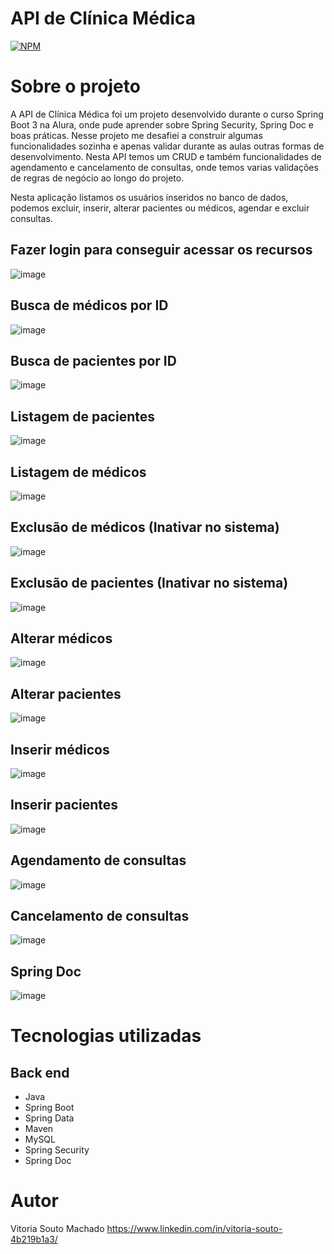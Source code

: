 # API de Clínica Médica
[![NPM](https://img.shields.io/npm/l/react)](https://github.com/VitoriaSouto06/spring_security/blob/main/LICENSE) 

# Sobre o projeto

A API de  Clínica Médica foi um projeto desenvolvido durante o curso Spring Boot 3 na Alura, onde pude aprender sobre Spring Security, Spring Doc e boas práticas. Nesse projeto me desafiei a construir algumas funcionalidades sozinha e apenas validar durante as aulas outras formas de desenvolvimento. Nesta API temos um CRUD e também funcionalidades de agendamento e cancelamento de consultas, onde temos varias validações de regras de negócio ao longo do projeto.

Nesta aplicação listamos os usuários inseridos no banco de dados, podemos excluir, inserir, alterar pacientes ou médicos, agendar e excluir consultas. 
## Fazer login para conseguir acessar os recursos
![image](https://github.com/VitoriaSouto06/spring_security/assets/70921240/6b0a4782-b50f-4547-9bb9-cd2a24e1c2e3)



## Busca de médicos por ID
![image](https://github.com/VitoriaSouto06/spring_security/assets/70921240/0a2a2b0b-8dcb-42b8-9a51-34cb87fa7dff)



## Busca de pacientes por ID
![image](https://github.com/VitoriaSouto06/spring_security/assets/70921240/29ff4e6b-e4b3-472d-8d89-bf1515191f11)



## Listagem de pacientes
![image](https://github.com/VitoriaSouto06/spring_security/assets/70921240/e3e605d0-2211-4312-8744-8e68b501392d)



## Listagem de médicos
![image](https://github.com/VitoriaSouto06/spring_security/assets/70921240/7bb7f7ce-f9bb-48e9-ad48-08b623e1bd11)



## Exclusão de médicos (Inativar no sistema)
![image](https://github.com/VitoriaSouto06/spring_security/assets/70921240/1c21940b-f7ce-49f3-9984-8656732af5f4)



## Exclusão de pacientes (Inativar no sistema)
![image](https://github.com/VitoriaSouto06/spring_security/assets/70921240/862ecc96-3de1-49b5-85ec-8a867a9a2f26)



## Alterar médicos
![image](https://github.com/VitoriaSouto06/spring_security/assets/70921240/c68602fa-8409-4d03-a6ff-9aaaa862e061)



## Alterar pacientes
![image](https://github.com/VitoriaSouto06/spring_security/assets/70921240/79255eb6-81b6-4cdc-ac39-a70d4731a8e6)



## Inserir médicos
![image](https://github.com/VitoriaSouto06/spring_security/assets/70921240/3a7ed9cd-b4d4-4196-9469-4a8ed390e166)



## Inserir pacientes
![image](https://github.com/VitoriaSouto06/spring_security/assets/70921240/1dcd7a99-87f0-4228-92b4-803644a4f15b)



## Agendamento de consultas
![image](https://github.com/VitoriaSouto06/spring_security/assets/70921240/a9ff2f09-83e5-4db5-bfe3-42b5a373350e)



## Cancelamento de consultas
![image](https://github.com/VitoriaSouto06/spring_security/assets/70921240/65721240-26bd-4422-b4b9-db45de27ff2b)



## Spring Doc
![image](https://github.com/VitoriaSouto06/spring_security/assets/70921240/304c0221-79cd-49d8-a72e-0bc1340631cd)



# Tecnologias utilizadas
## Back end
- Java
- Spring Boot
- Spring Data
- Maven
- MySQL
- Spring Security
- Spring Doc

# Autor

Vitoria Souto Machado
https://www.linkedin.com/in/vitoria-souto-4b219b1a3/

